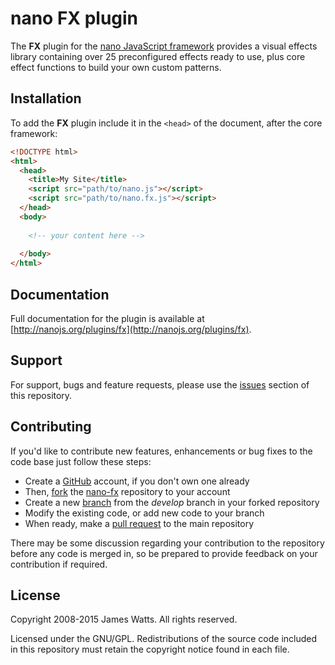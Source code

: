 nano FX plugin
==============

The **FX** plugin for the [nano JavaScript framework](http://nanojs.org) provides a visual effects library containing over 25 preconfigured effects ready to use, plus core effect functions to build your own custom patterns.

Installation
------------

To add the **FX** plugin include it in the `<head>` of the document, after the core framework:

```html
<!DOCTYPE html>
<html>
  <head>
    <title>My Site</title>
    <script src="path/to/nano.js"></script>
    <script src="path/to/nano.fx.js"></script>
  </head>
  <body>
		
    <!-- your content here -->
		
  </body>
</html>
```

Documentation
-------------

Full documentation for the plugin is available at [http://nanojs.org/plugins/fx](http://nanojs.org/plugins/fx).

Support
-------

For support, bugs and feature requests, please use the [issues](https://github.com/nanojs/nano-fx/issues) section of this repository.

Contributing
------------

If you'd like to contribute new features, enhancements or bug fixes to the code base just follow these steps:

* Create a [GitHub](https://github.com/signup/free) account, if you don't own one already
* Then, [fork](https://help.github.com/articles/fork-a-repo) the [nano-fx](https://github.com/nanojs/nano-fx) repository to your account
* Create a new [branch](https://help.github.com/articles/creating-and-deleting-branches-within-your-repository) from the *develop* branch in your forked repository
* Modify the existing code, or add new code to your branch
* When ready, make a [pull request](http://help.github.com/send-pull-requests/) to the main repository

There may be some discussion regarding your contribution to the repository before any code is merged in, so be prepared to provide feedback on your contribution if required.

License
-------

Copyright 2008-2015 James Watts. All rights reserved.

Licensed under the GNU/GPL. Redistributions of the source code included in this repository must retain the copyright notice found in each file.
